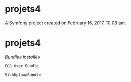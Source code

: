 projets4
========

A Symfony project created on February 16, 2017, 10:08 am.
# projets4

_Bundles installés_

`FOS User Bundle`

`VichUploadBundle`
